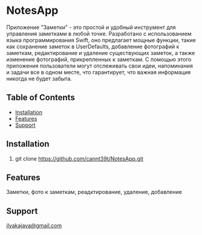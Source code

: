 # NotesApp

Приложение "Заметки" - это простой и удобный инструмент для управления заметками в любой точке. Разработано с использованием языка программирования Swift, оно предлагает мощные функции, такие как сохранение заметок в UserDefaults, добавление фотографий к заметкам, редактирование и удаление существующих заметок, а также изменение фотографий, прикрепленных к заметкам. С помощью этого приложения пользователи могут отслеживать свои идеи, напоминания и задачи все в одном месте, что гарантирует, что важная информация никогда не будет забыта.

## Table of Contents

- [Installation](#installation)
- [Features](#features)
- [Support](#support)

## Installation

1) git clone https://github.com/cannt39t/NotesApp.git

## Features

Заметки, фото к заметкам, реадктирование, удаление, добавление

## Support

ilyakajava@gmail.com



